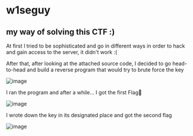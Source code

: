 # w1seguy
my way of solving this CTF :) 
--------------------------------------------

At first I tried to be sophisticated and go in different ways in order to hack and gain access to the server, it didn't work :(

After that, after looking at the attached source code, I decided to go head-to-head and build a reverse program that would try to brute force the key

![image](https://github.com/C4PIT4L/w1seguy/assets/139890041/c8d9a1eb-5d24-46eb-9012-7cec557d8e59)


I ran the program and after a while... I got the first Flag🥳

![image](https://github.com/C4PIT4L/w1seguy/assets/139890041/c89b5674-ba63-461e-98f0-bf65d4fca1be)

I wrote down the key in its designated place and got the second flag

![image](https://github.com/C4PIT4L/w1seguy/assets/139890041/04d7a35d-ad28-4a23-9a25-76baeab012d2)

